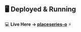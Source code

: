 ## 🖥️ Deployed & Running  
💻 **Live Here → [placeseries-o](https://jayashree026.github.io/placeseries-o/)** ⚡ 

